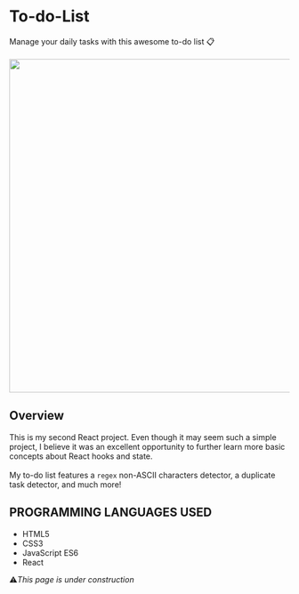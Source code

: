# To-do-List
Manage your daily tasks with this awesome to-do list :clipboard:<br></br>
<img src="https://github.com/Maruku98/To-do-List/assets/133391272/d1990a82-db80-4932-8e76-77ac2eac361d" width="600">

## Overview
This is my second React project. Even though it may seem such a simple project, I believe it was an excellent opportunity to further learn more basic concepts about React hooks and state.<br></br>
My to-do list features a `regex` non-ASCII characters detector, a duplicate task detector, and much more!

## PROGRAMMING LANGUAGES USED
- HTML5
- CSS3
- JavaScript ES6
- React

⚠️*This page is under construction*
